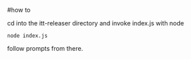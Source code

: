 
#how to

cd into the itt-releaser directory and invoke index.js with node

	node index.js
	
follow prompts from there.



